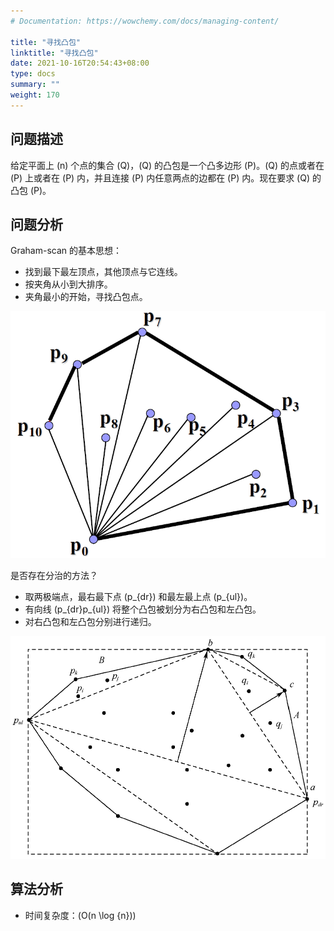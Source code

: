 ```yaml
---
# Documentation: https://wowchemy.com/docs/managing-content/

title: "寻找凸包"
linktitle: "寻找凸包"
date: 2021-10-16T20:54:43+08:00
type: docs
summary: ""
weight: 170
---
```


<!--more-->

## 问题描述

给定平面上 \(n\) 个点的集合 \(Q\)，\(Q\) 的凸包是一个凸多边形 \(P\)。\(Q\) 的点或者在 \(P\) 上或者在 \(P\) 内，并且连接 \(P\) 内任意两点的边都在 \(P\) 内。现在要求 \(Q\) 的凸包 \(P\)。

## 问题分析

Graham-scan 的基本思想：

- 找到最下最左顶点，其他顶点与它连线。
- 按夹角从小到大排序。
- 夹角最小的开始，寻找凸包点。

![](寻找凸包1.png)

是否存在分治的方法？

- 取两极端点，最右最下点 \(p_{dr}\) 和最左最上点 \(p_{ul}\)。
- 有向线 \(p_{dr}p_{ul}\) 将整个凸包被划分为右凸包和左凸包。
- 对右凸包和左凸包分别进行递归。

![](寻找凸包2.png)

## 算法分析

- 时间复杂度：\(O(n \log {n})\)